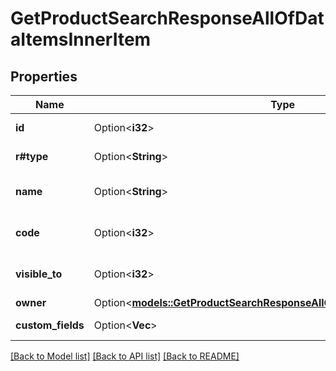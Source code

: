 # GetProductSearchResponseAllOfDataItemsInnerItem

## Properties

Name | Type | Description | Notes
------------ | ------------- | ------------- | -------------
**id** | Option<**i32**> | The ID of the product | [optional]
**r#type** | Option<**String**> | The type of the item | [optional]
**name** | Option<**String**> | The name of the product | [optional]
**code** | Option<**i32**> | The code of the product | [optional]
**visible_to** | Option<**i32**> | The visibility of the product | [optional]
**owner** | Option<[**models::GetProductSearchResponseAllOfDataItemsInnerItemOwner**](GetProductSearchResponse_allOf_data_items_inner_item_owner.md)> |  | [optional]
**custom_fields** | Option<**Vec<String>**> | The custom fields | [optional]

[[Back to Model list]](../README.md#documentation-for-models) [[Back to API list]](../README.md#documentation-for-api-endpoints) [[Back to README]](../README.md)


